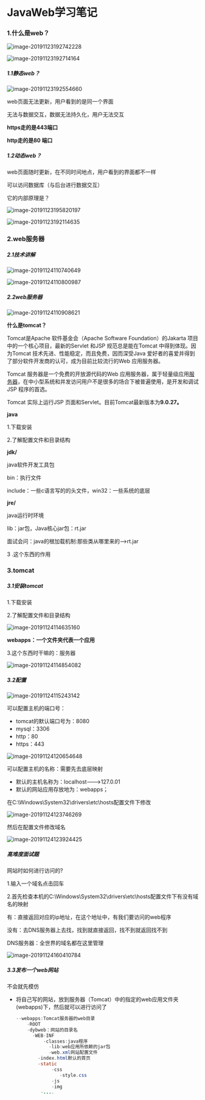 # JavaWeb学习笔记

### 1.什么是web？

![image-20191123192742228](img/image-20191123192742228-1574644693398.png)

![image-20191123192714164](img/image-20191123192714164-1574644703242.png)

##### 1.1静态web？

![image-20191123192554660](img/image-20191123192554660.png)

web页面无法更新，用户看到的是同一个界面

无法与数据交互，数据无法持久化，用户无法交互

**https走的是443端口**

**http走的是80 端口**



##### 1.2动态web？

web页面随时更新，在不同时间地点，用户看到的界面都不一样

可以访问数据库（与后台进行数据交互）

它的内部原理是？

![image-20191123195820197](img/image-20191123195820197.png)

![image-20191123192114635](img/image-20191123192114635.png)

### 2.web服务器

##### 2.1技术讲解

![image-20191124110740649](img/image-20191124110740649.png)

![image-20191124110800987](img/image-20191124110800987.png)

##### 2.2web服务器

![image-20191124110908621](img/image-20191124110908621.png)

**什么是tomcat？**

Tomcat是Apache 软件基金会（Apache Software Foundation）的Jakarta 项目中的一个核心项目，最新的Servlet 和JSP 规范总是能在Tomcat 中得到体现。因为Tomcat 技术先进、性能稳定，而且免费，因而深受Java 爱好者的喜爱并得到了部分软件开发商的认可，成为目前比较流行的Web 应用服务器。

Tomcat 服务器是一个免费的开放源代码的Web 应用服务器，属于轻量级应用[服务器](https://baike.baidu.com/item/服务器)，在中小型系统和并发访问用户不是很多的场合下被普遍使用，是开发和调试JSP 程序的首选。

Tomcat 实际上运行JSP 页面和Servlet。目前Tomcat最新版本为**9.0.27。**

**java**

1.下载安装

2.了解配置文件和目录结构

**jdk/**

java软件开发工具包

bin：执行文件

include：一些c语言写的的头文件，win32：一些系统的底层

**jre/**

java运行时环境

lib：jar包，Java核心jar包：rt.jar 

面试会问：java的根加载机制:那些类从哪里来的-->rt.jar

3 .这个东西的作用

### 3.tomcat

##### 3.1安装tomcat

1.下载安装

2.了解配置文件和目录结构

![image-20191124114635160](img/image-20191124114635160.png)

**webapps：一个文件夹代表一个应用**

3.这个东西时干嘛的：服务器

![image-20191124114854082](img/image-20191124114854082.png)

##### 3.2配置

![image-20191124115243142](img/image-20191124115243142.png)

可以配置主机的端口号：

- tomcat的默认端口号为：8080
- mysql：3306
- http：80
- https：443

![image-20191124120654648](img/image-20191124120654648.png)

可以配置主机的名称：需要先去底层映射

- 默认的主机名称为：localhost--->127.0.01
- 默认的网站应用存放地为：webapps；

在C:\Windows\System32\drivers\etc\hosts配置文件下修改

![image-20191124123746269](img/image-20191124123746269.png)

然后在配置文件修改域名

![image-20191124123924425](img/image-20191124123924425.png)

##### 高难度面试题

网站时如何进行访问的?

1.输入一个域名点击回车

2.首先检查本机的C:\Windows\System32\drivers\etc\hosts配置文件下有没有域名的映射

有：直接返回对应的ip地址，在这个地址中，有我们要访问的web程序

没有：去DNS服务器上去找，找到就直接返回，找不到就返回找不到

DNS服务器：全世界的域名都在这里管理

![image-20191124160410784](img/image-20191124160410784.png)

##### 3.3发布一个web网站

不会就先模仿

- 将自己写的网站，放到服务器（Tomcat）中的指定的web应用文件夹(webapps)下，然后就可以进行访问了

  ```java
  --webapps:Tomcat服务器的web目录
      -ROOT
      -dybweb：网站的目录名
      	-WEB-INF
      		-classes:java程序
              -lib:web应用所依赖的jar包
              -web.xml网站配置文件
          -index.html默认的首页
          -static
               -css
                  -style.css
               -js
               -img
           -....
  ```

  

